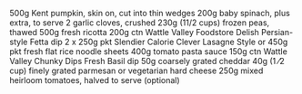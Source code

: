 500g Kent pumpkin, skin on, cut into thin wedges
200g baby spinach, plus extra, to serve
2 garlic cloves, crushed
230g (11/2 cups) frozen peas, thawed
500g fresh ricotta
200g ctn Wattle Valley Foodstore Delish Persian-style Fetta dip
2 x 250g pkt Slendier Calorie Clever Lasagne Style or 450g pkt fresh flat rice noodle sheets
400g tomato pasta sauce
150g ctn Wattle Valley Chunky Dips Fresh Basil dip
50g coarsely grated cheddar
40g (1 ⁄2 cup) finely grated parmesan or vegetarian hard cheese
250g mixed heirloom tomatoes, halved to serve (optional)